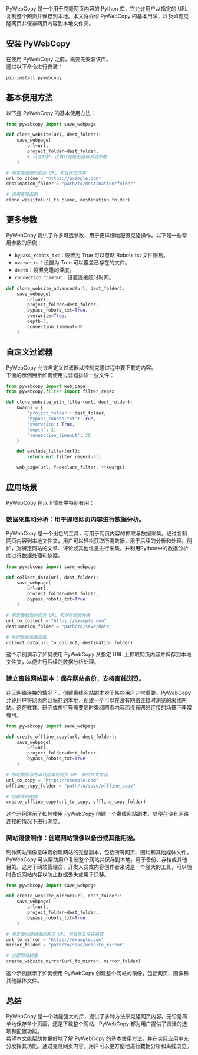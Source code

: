 PyWebCopy 是一个用于克隆网页内容的 Python 库，它允许用户从指定的 URL 复制整个网页并保存到本地。本文将介绍 PyWebCopy 的基本用法，以及如何克隆网页并保存网页内容到本地文件夹。
<a name="uJnpe"></a>
## 安装 PyWebCopy
在使用 PyWebCopy 之前，需要先安装该库。<br />通过以下命令进行安装：
```bash
pip install pywebcopy
```
<a name="UYYzg"></a>
## 基本使用方法
以下是 PyWebCopy 的基本使用方法：
```python
from pywebcopy import save_webpage

def clone_website(url, dest_folder):
    save_webpage(
        url=url,
        project_folder=dest_folder,
        # 可选参数，设置代理服务器等其他参数
    )

# 指定要克隆的网页 URL 和目标文件夹
url_to_clone = "https://example.com"
destination_folder = "path/to/destination/folder"

# 调用克隆函数
clone_website(url_to_clone, destination_folder)
```
<a name="SjGbB"></a>
## 更多参数
PyWebCopy 提供了许多可选参数，用于更详细地配置克隆操作。以下是一些常用参数的示例：

- `bypass_robots_txt`：设置为 True 可以忽略 Robots.txt 文件限制。
- `overwrite`：设置为 True 可以覆盖已存在的文件。
- `depth`：设置克隆的深度。
- `connection_timeout`：设置连接超时时间。
```python
def clone_website_advanced(url, dest_folder):
    save_webpage(
        url=url,
        project_folder=dest_folder,
        bypass_robots_txt=True,
        overwrite=True,
        depth=3,
        connection_timeout=30
    )
```
<a name="j21UO"></a>
## 自定义过滤器
PyWebCopy 允许自定义过滤器以控制克隆过程中要下载的内容。<br />下面的示例展示如何使用过滤器排除一些文件：
```python
from pywebcopy import web_page
from pywebcopy.filter import filter_regex

def clone_website_with_filter(url, dest_folder):
    kwargs = {
        'project_folder': dest_folder,
        'bypass_robots_txt': True,
        'overwrite': True,
        'depth': 2,
        'connection_timeout': 30
    }

    def exclude_filter(url):
        return not filter_regex(url)

    web_page(url, f=exclude_filter, **kwargs)
```
<a name="CxMl7"></a>
## 应用场景
PyWebCopy 在以下情景中特别有用：
<a name="yu0NK"></a>
### 数据采集和分析：用于抓取网页内容进行数据分析。
PyWebCopy 是一个出色的工具，可用于网页内容的抓取与数据采集。通过复制网页内容到本地文件夹，用户可以轻松获取所需数据，用于后续的分析和处理。例如，对特定网站的文章、评论或其他信息进行采集，并利用Python中的数据分析库进行数据处理和挖掘。
```python
from pywebcopy import save_webpage

def collect_data(url, dest_folder):
    save_webpage(
        url=url,
        project_folder=dest_folder,
        bypass_robots_txt=True
    )

# 指定要抓取的网页 URL 和保存的文件夹
url_to_collect = "https://example.com"
destination_folder = "path/to/save/data"

# 执行数据采集函数
collect_data(url_to_collect, destination_folder)
```
这个示例演示了如何使用 PyWebCopy 从指定 URL 上抓取网页内容并保存到本地文件夹，以便进行后续的数据分析处理。
<a name="OB8fp"></a>
### 建立离线网站副本：保存网站备份，支持离线浏览。
在无网络连接的情况下，创建离线网站副本对于某些用户非常重要。PyWebCopy 允许用户将网页内容保存到本地，创建一个可以在没有网络连接时浏览的离线网站。这在教育、研究或旅行等需要随时查阅网页内容而没有网络连接的场景下非常有用。
```python
from pywebcopy import save_webpage

def create_offline_copy(url, dest_folder):
    save_webpage(
        url=url,
        project_folder=dest_folder,
        bypass_robots_txt=True
    )

# 指定要保存为离线副本的网页 URL 和文件夹路径
url_to_copy = "https://example.com"
offline_copy_folder = "path/to/save/offline_copy"

# 创建离线副本
create_offline_copy(url_to_copy, offline_copy_folder)
```
这个示例演示了如何使用 PyWebCopy 创建一个离线网站副本，以便在没有网络连接的情况下进行浏览。
<a name="soamo"></a>
### 网站镜像制作：创建网站镜像以备份或其他用途。
制作网站镜像意味着创建网站的完整副本，包括所有网页、图片和其他媒体文件。PyWebCopy 可以帮助用户复制整个网站并保存到本地，用于备份、存档或其他目的。这对于网站管理员、开发人员或内容创作者来说是一个强大的工具，可以随时备份网站内容以防止数据丢失或用于迁移。
```python
from pywebcopy import save_webpage

def create_website_mirror(url, dest_folder):
    save_webpage(
        url=url,
        project_folder=dest_folder,
        bypass_robots_txt=True
    )

# 指定要创建镜像的网页 URL 和目标文件夹路径
url_to_mirror = "https://example.com"
mirror_folder = "path/to/save/website_mirror"

# 创建网站镜像
create_website_mirror(url_to_mirror, mirror_folder)
```
这个示例展示了如何使用 PyWebCopy 创建整个网站的镜像，包括网页、图像和其他媒体文件。
<a name="jrnur"></a>
## 总结
PyWebCopy 是一个功能强大的库，提供了多种方法来克隆网页内容。无论是简单地保存单个页面，还是下载整个网站，PyWebCopy 都为用户提供了灵活的选项和配置功能。<br />希望本文能帮助你更好地了解 PyWebCopy 的基本使用方法，并在实际应用中充分发挥其功能。通过克隆网页内容，用户可以更方便地进行数据分析和离线浏览。
